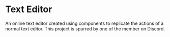 # Text Editor

An online text editor created using components to replicate the actions of a normal text editor. This project is spurred by one of the member on Discord. 

